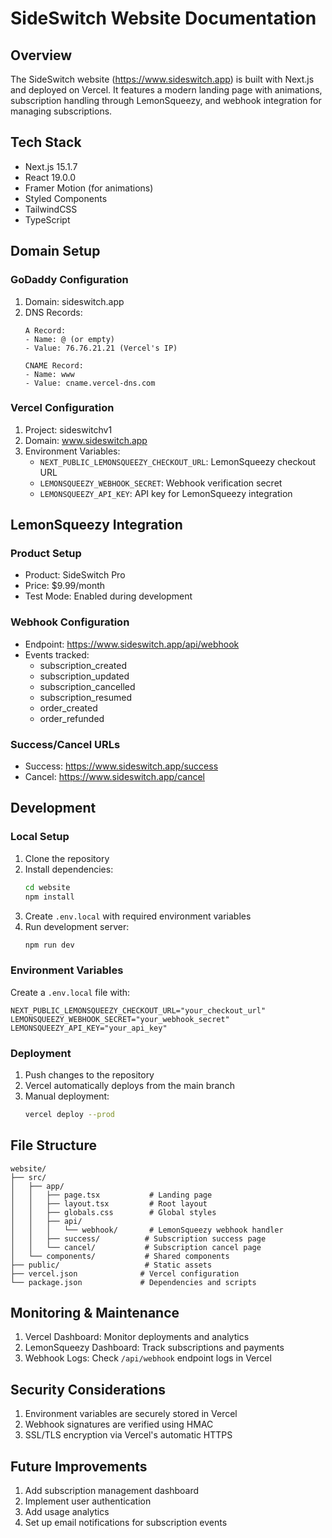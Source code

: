 # SideSwitch Website Documentation

## Overview
The SideSwitch website (https://www.sideswitch.app) is built with Next.js and deployed on Vercel. It features a modern landing page with animations, subscription handling through LemonSqueezy, and webhook integration for managing subscriptions.

## Tech Stack
- Next.js 15.1.7
- React 19.0.0
- Framer Motion (for animations)
- Styled Components
- TailwindCSS
- TypeScript

## Domain Setup
### GoDaddy Configuration
1. Domain: sideswitch.app
2. DNS Records:
   ```
   A Record:
   - Name: @ (or empty)
   - Value: 76.76.21.21 (Vercel's IP)

   CNAME Record:
   - Name: www
   - Value: cname.vercel-dns.com
   ```

### Vercel Configuration
1. Project: sideswitchv1
2. Domain: www.sideswitch.app
3. Environment Variables:
   - `NEXT_PUBLIC_LEMONSQUEEZY_CHECKOUT_URL`: LemonSqueezy checkout URL
   - `LEMONSQUEEZY_WEBHOOK_SECRET`: Webhook verification secret
   - `LEMONSQUEEZY_API_KEY`: API key for LemonSqueezy integration

## LemonSqueezy Integration
### Product Setup
- Product: SideSwitch Pro
- Price: $9.99/month
- Test Mode: Enabled during development

### Webhook Configuration
- Endpoint: https://www.sideswitch.app/api/webhook
- Events tracked:
  - subscription_created
  - subscription_updated
  - subscription_cancelled
  - subscription_resumed
  - order_created
  - order_refunded

### Success/Cancel URLs
- Success: https://www.sideswitch.app/success
- Cancel: https://www.sideswitch.app/cancel

## Development
### Local Setup
1. Clone the repository
2. Install dependencies:
   ```bash
   cd website
   npm install
   ```
3. Create `.env.local` with required environment variables
4. Run development server:
   ```bash
   npm run dev
   ```

### Environment Variables
Create a `.env.local` file with:
```
NEXT_PUBLIC_LEMONSQUEEZY_CHECKOUT_URL="your_checkout_url"
LEMONSQUEEZY_WEBHOOK_SECRET="your_webhook_secret"
LEMONSQUEEZY_API_KEY="your_api_key"
```

### Deployment
1. Push changes to the repository
2. Vercel automatically deploys from the main branch
3. Manual deployment:
   ```bash
   vercel deploy --prod
   ```

## File Structure
```
website/
├── src/
│   ├── app/
│   │   ├── page.tsx           # Landing page
│   │   ├── layout.tsx         # Root layout
│   │   ├── globals.css        # Global styles
│   │   ├── api/
│   │   │   └── webhook/       # LemonSqueezy webhook handler
│   │   ├── success/          # Subscription success page
│   │   └── cancel/           # Subscription cancel page
│   └── components/           # Shared components
├── public/                   # Static assets
├── vercel.json              # Vercel configuration
└── package.json             # Dependencies and scripts
```

## Monitoring & Maintenance
1. Vercel Dashboard: Monitor deployments and analytics
2. LemonSqueezy Dashboard: Track subscriptions and payments
3. Webhook Logs: Check `/api/webhook` endpoint logs in Vercel

## Security Considerations
1. Environment variables are securely stored in Vercel
2. Webhook signatures are verified using HMAC
3. SSL/TLS encryption via Vercel's automatic HTTPS

## Future Improvements
1. Add subscription management dashboard
2. Implement user authentication
3. Add usage analytics
4. Set up email notifications for subscription events 